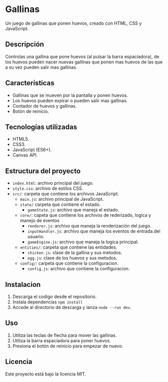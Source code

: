 # Gallinas

Un juego de gallinas que ponen huevos, creado con HTML, CSS y JavaScript.

## Descripción

Controlas una gallina que pone huevos (al pulsar la barra espaciadora), de los huevos pueden nacer nuevas gallinas que ponen mas huevos de las que a su vez pueden salir mas gallinas.

## Características

* Gallinas que se mueven por la pantalla y ponen huevos.
* Los huevos pueden expirar o pueden salir mas gallinas.
* Contador de huevos y gallinas.
* Botón de reinicio.

## Tecnologías utilizadas

* HTML5.
* CSS3.
* JavaScript (ES6+).
* Canvas API.

## Estructura del proyecto

* `index.html`: archivo principal del juego.
* `style.css`: archivo de estilos CSS.
* `src/`: carpeta que contiene los archivos JavaScript.
	* `main.js`: archivo principal de JavaScript.
  * `state/` carpeta que contiene el estado.
	  + `gameState.js`: archivo que maneja el estado.
  * `core/`: capeta que contiene los archivos de rederizado, logica y manejo de eventos
	  + `renderer.js`: archivo que maneja la renderización del juego.
	  + `inputHandler.js`: archivo que maneja los eventos de entrada.del usuario.
    + `gameEngine.js`: archivo que maneja la logica principal.
  * `entities/`: carpeta que contiene las entidades.
    + `chicken.js`: clase de la gallina y sus metodos.
    + `egg.js`: clase de los huevos y sus metodos.
  * `config/`: carpeta que contiene la configuracion.
    + `config.js`: archivo que contiene la configuracion.

## Instalacion

1. Descarga el codigo desde el repositorio.
2. Instala dependencias `npm install`
2. Accede al directorio de descarga y lanza `node --run dev`.


## Uso

1. Utiliza las teclas de flecha para mover las gallinas.
2. Utiliza la barra espaciadora para poner huevos.
3. Presiona el botón de reinicio para empezar de nuevo.

## Licencia

Este proyecto está bajo la licencia MIT.
